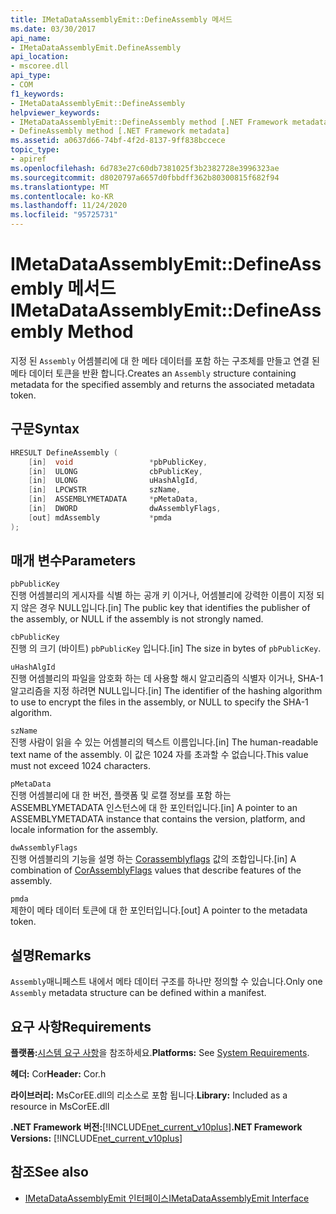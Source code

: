 ```yaml
---
title: IMetaDataAssemblyEmit::DefineAssembly 메서드
ms.date: 03/30/2017
api_name:
- IMetaDataAssemblyEmit.DefineAssembly
api_location:
- mscoree.dll
api_type:
- COM
f1_keywords:
- IMetaDataAssemblyEmit::DefineAssembly
helpviewer_keywords:
- IMetaDataAssemblyEmit::DefineAssembly method [.NET Framework metadata]
- DefineAssembly method [.NET Framework metadata]
ms.assetid: a0637d66-74bf-4f2d-8137-9ff838bccece
topic_type:
- apiref
ms.openlocfilehash: 6d783e27c60db7381025f3b2382728e3996323ae
ms.sourcegitcommit: d8020797a6657d0fbbdff362b80300815f682f94
ms.translationtype: MT
ms.contentlocale: ko-KR
ms.lasthandoff: 11/24/2020
ms.locfileid: "95725731"
---
```

# <a name="imetadataassemblyemitdefineassembly-method"></a><span data-ttu-id="38fc3-102">IMetaDataAssemblyEmit::DefineAssembly 메서드</span><span class="sxs-lookup"><span data-stu-id="38fc3-102">IMetaDataAssemblyEmit::DefineAssembly Method</span></span>

<span data-ttu-id="38fc3-103">지정 된 `Assembly` 어셈블리에 대 한 메타 데이터를 포함 하는 구조체를 만들고 연결 된 메타 데이터 토큰을 반환 합니다.</span><span class="sxs-lookup"><span data-stu-id="38fc3-103">Creates an `Assembly` structure containing metadata for the specified assembly and returns the associated metadata token.</span></span>  
  
## <a name="syntax"></a><span data-ttu-id="38fc3-104">구문</span><span class="sxs-lookup"><span data-stu-id="38fc3-104">Syntax</span></span>  
  
```cpp  
HRESULT DefineAssembly (  
    [in]  void                 *pbPublicKey,  
    [in]  ULONG                cbPublicKey,  
    [in]  ULONG                uHashAlgId,  
    [in]  LPCWSTR              szName,
    [in]  ASSEMBLYMETADATA     *pMetaData,  
    [in]  DWORD                dwAssemblyFlags,  
    [out] mdAssembly           *pmda  
);  
```  
  
## <a name="parameters"></a><span data-ttu-id="38fc3-105">매개 변수</span><span class="sxs-lookup"><span data-stu-id="38fc3-105">Parameters</span></span>  

 `pbPublicKey`  
 <span data-ttu-id="38fc3-106">진행 어셈블리의 게시자를 식별 하는 공개 키 이거나, 어셈블리에 강력한 이름이 지정 되지 않은 경우 NULL입니다.</span><span class="sxs-lookup"><span data-stu-id="38fc3-106">[in] The public key that identifies the publisher of the assembly, or NULL if the assembly is not strongly named.</span></span>  
  
 `cbPublicKey`  
 <span data-ttu-id="38fc3-107">진행 의 크기 (바이트) `pbPublicKey` 입니다.</span><span class="sxs-lookup"><span data-stu-id="38fc3-107">[in] The size in bytes of `pbPublicKey`.</span></span>  
  
 `uHashAlgId`  
 <span data-ttu-id="38fc3-108">진행 어셈블리의 파일을 암호화 하는 데 사용할 해시 알고리즘의 식별자 이거나, SHA-1 알고리즘을 지정 하려면 NULL입니다.</span><span class="sxs-lookup"><span data-stu-id="38fc3-108">[in] The identifier of the hashing algorithm to use to encrypt the files in the assembly, or NULL to specify the SHA-1 algorithm.</span></span>  
  
 `szName`  
 <span data-ttu-id="38fc3-109">진행 사람이 읽을 수 있는 어셈블리의 텍스트 이름입니다.</span><span class="sxs-lookup"><span data-stu-id="38fc3-109">[in] The human-readable text name of the assembly.</span></span> <span data-ttu-id="38fc3-110">이 값은 1024 자를 초과할 수 없습니다.</span><span class="sxs-lookup"><span data-stu-id="38fc3-110">This value must not exceed 1024 characters.</span></span>  
  
 `pMetaData`  
 <span data-ttu-id="38fc3-111">진행 어셈블리에 대 한 버전, 플랫폼 및 로캘 정보를 포함 하는 ASSEMBLYMETADATA 인스턴스에 대 한 포인터입니다.</span><span class="sxs-lookup"><span data-stu-id="38fc3-111">[in] A pointer to an ASSEMBLYMETADATA instance that contains the version, platform, and locale information for the assembly.</span></span>  
  
 `dwAssemblyFlags`  
 <span data-ttu-id="38fc3-112">진행 어셈블리의 기능을 설명 하는 [Corassemblyflags](corassemblyflags-enumeration.md) 값의 조합입니다.</span><span class="sxs-lookup"><span data-stu-id="38fc3-112">[in] A combination of [CorAssemblyFlags](corassemblyflags-enumeration.md) values that describe features of the assembly.</span></span>  
  
 `pmda`  
 <span data-ttu-id="38fc3-113">제한이 메타 데이터 토큰에 대 한 포인터입니다.</span><span class="sxs-lookup"><span data-stu-id="38fc3-113">[out] A pointer to the metadata token.</span></span>  
  
## <a name="remarks"></a><span data-ttu-id="38fc3-114">설명</span><span class="sxs-lookup"><span data-stu-id="38fc3-114">Remarks</span></span>  

 <span data-ttu-id="38fc3-115">`Assembly`매니페스트 내에서 메타 데이터 구조를 하나만 정의할 수 있습니다.</span><span class="sxs-lookup"><span data-stu-id="38fc3-115">Only one `Assembly` metadata structure can be defined within a manifest.</span></span>  
  
## <a name="requirements"></a><span data-ttu-id="38fc3-116">요구 사항</span><span class="sxs-lookup"><span data-stu-id="38fc3-116">Requirements</span></span>  

 <span data-ttu-id="38fc3-117">**플랫폼:**[시스템 요구 사항](../../get-started/system-requirements.md)을 참조하세요.</span><span class="sxs-lookup"><span data-stu-id="38fc3-117">**Platforms:** See [System Requirements](../../get-started/system-requirements.md).</span></span>  
  
 <span data-ttu-id="38fc3-118">**헤더:** Cor</span><span class="sxs-lookup"><span data-stu-id="38fc3-118">**Header:** Cor.h</span></span>  
  
 <span data-ttu-id="38fc3-119">**라이브러리:** MsCorEE.dll의 리소스로 포함 됩니다.</span><span class="sxs-lookup"><span data-stu-id="38fc3-119">**Library:** Included as a resource in MsCorEE.dll</span></span>  
  
 <span data-ttu-id="38fc3-120">**.NET Framework 버전:**[!INCLUDE[net_current_v10plus](../../../../includes/net-current-v10plus-md.md)]</span><span class="sxs-lookup"><span data-stu-id="38fc3-120">**.NET Framework Versions:** [!INCLUDE[net_current_v10plus](../../../../includes/net-current-v10plus-md.md)]</span></span>  
  
## <a name="see-also"></a><span data-ttu-id="38fc3-121">참조</span><span class="sxs-lookup"><span data-stu-id="38fc3-121">See also</span></span>

- [<span data-ttu-id="38fc3-122">IMetaDataAssemblyEmit 인터페이스</span><span class="sxs-lookup"><span data-stu-id="38fc3-122">IMetaDataAssemblyEmit Interface</span></span>](imetadataassemblyemit-interface.md)
